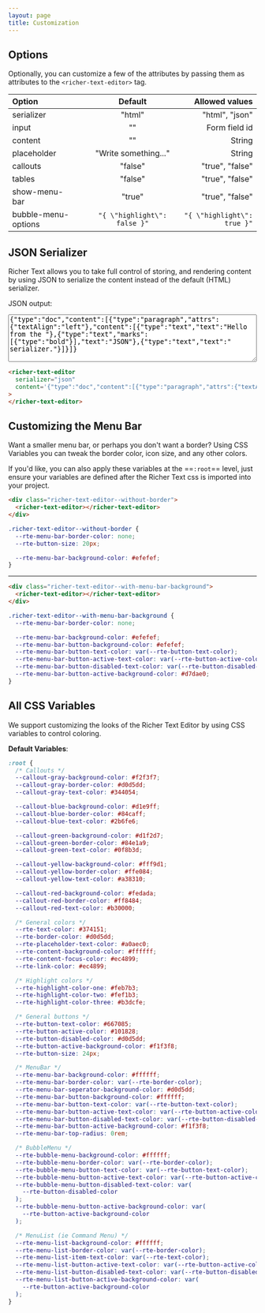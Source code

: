 ```yaml
---
layout: page
title: Customization
---
```


## Options

Optionally, you can customize a few of the attributes by passing them as attributes to the `<richer-text-editor>` tag.

| Option              | &nbsp;&nbsp;&nbsp; |           Default            |              Allowed values |
| :------------------ | ------------------ | :--------------------------: | --------------------------: |
| serializer          |                    |            "html"            |              "html", "json" |
| input               |                    |              ""              |               Form field id |
| content             |                    |              ""              |                      String |
| placeholder         | &nbsp;&nbsp;&nbsp; |     "Write something..."     |                      String |
| callouts            |                    |           "false"            |             "true", "false" |
| tables              |                    |           "false"            |             "true", "false" |
| show-menu-bar       |                    |            "true"            |             "true", "false" |
| bubble-menu-options |                    | `"{ \"highlight\": false }"` | `"{ \"highlight\": true }"` |

<h2>JSON Serializer</h2>

Richer Text allows you to take full control of storing, and rendering content by using JSON to serialize the content instead of the default (HTML) serializer.

<richer-text-editor
input="json_serializer"
serializer="json"
callouts="true"
tables="true"
content='{"type":"doc","content":[{"type":"paragraph","attrs":{"textAlign":"left"},"content":[{"type":"text","text":"Hello from the "},{"type":"text","marks":[{"type":"bold"}],"text":"JSON"},{"type":"text","text":" serializer."}]}]}'> </richer-text-editor>

JSON output:
<textarea style="width: 100%" rows="6" type="text" id="json_serializer">{"type":"doc","content":[{"type":"paragraph","attrs":{"textAlign":"left"},"content":[{"type":"text","text":"Hello from the "},{"type":"text","marks":[{"type":"bold"}],"text":"JSON"},{"type":"text","text":" serializer."}]}]}</textarea>

```html
<richer-text-editor
  serializer="json"
  content='{"type":"doc","content":[{"type":"paragraph","attrs":{"textAlign":"left"},"content":[{"type":"text","text":"Hello from the "},{"type":"text","marks":[{"type":"bold"}],"text":"JSON"},{"type":"text","text":" serializer."}]}]}'
>
</richer-text-editor>
```

<h2>Customizing the Menu Bar</h2>

Want a smaller menu bar, or perhaps you don't want a border? Using CSS Variables you can tweak the border color, icon size, and any other colors.

If you'd like, you can also apply these variables at the ==`:root`== level, just ensure your variables are defined after the Richer Text css is imported into your project.

<div class="richer-text-editor--without-border">
  <richer-text-editor></richer-text-editor>
</div>

```html
<div class="richer-text-editor--without-border">
  <richer-text-editor></richer-text-editor>
</div>
```

```css
.richer-text-editor--without-border {
  --rte-menu-bar-border-color: none;
  --rte-button-size: 20px;

  --rte-menu-bar-background-color: #efefef;
}
```

---

<div class="richer-text-editor--with-menu-bar-background">
  <richer-text-editor></richer-text-editor>
</div>

```html
<div class="richer-text-editor--with-menu-bar-background">
  <richer-text-editor></richer-text-editor>
</div>
```

```css
.richer-text-editor--with-menu-bar-background {
  --rte-menu-bar-border-color: none;

  --rte-menu-bar-background-color: #efefef;
  --rte-menu-bar-button-background-color: #efefef;
  --rte-menu-bar-button-text-color: var(--rte-button-text-color);
  --rte-menu-bar-button-active-text-color: var(--rte-button-active-color);
  --rte-menu-bar-button-disabled-text-color: var(--rte-button-disabled-color);
  --rte-menu-bar-button-active-background-color: #d7dae0;
}
```

<h2>All CSS Variables</h2>

We support customizing the looks of the Richer Text Editor by using CSS variables to control coloring.

**Default Variables**:

```css
:root {
  /* Callouts */
  --callout-gray-background-color: #f2f3f7;
  --callout-gray-border-color: #d0d5dd;
  --callout-gray-text-color: #344054;

  --callout-blue-background-color: #d1e9ff;
  --callout-blue-border-color: #84caff;
  --callout-blue-text-color: #2b6fe6;

  --callout-green-background-color: #d1f2d7;
  --callout-green-border-color: #84e1a9;
  --callout-green-text-color: #0f8b3d;

  --callout-yellow-background-color: #fff9d1;
  --callout-yellow-border-color: #ffe084;
  --callout-yellow-text-color: #a38310;

  --callout-red-background-color: #fedada;
  --callout-red-border-color: #ff8484;
  --callout-red-text-color: #b30000;

  /* General colors */
  --rte-text-color: #374151;
  --rte-border-color: #d0d5dd;
  --rte-placeholder-text-color: #a0aec0;
  --rte-content-background-color: #ffffff;
  --rte-content-focus-color: #ec4899;
  --rte-link-color: #ec4899;

  /* Highlight colors */
  --rte-highlight-color-one: #feb7b3;
  --rte-highlight-color-two: #fef1b3;
  --rte-highlight-color-three: #b3dcfe;

  /* General buttons */
  --rte-button-text-color: #667085;
  --rte-button-active-color: #101828;
  --rte-button-disabled-color: #d0d5dd;
  --rte-button-active-background-color: #f1f3f8;
  --rte-button-size: 24px;

  /* MenuBar */
  --rte-menu-bar-background-color: #ffffff;
  --rte-menu-bar-border-color: var(--rte-border-color);
  --rte-menu-bar-seperator-background-color: #d0d5dd;
  --rte-menu-bar-button-background-color: #ffffff;
  --rte-menu-bar-button-text-color: var(--rte-button-text-color);
  --rte-menu-bar-button-active-text-color: var(--rte-button-active-color);
  --rte-menu-bar-button-disabled-text-color: var(--rte-button-disabled-color);
  --rte-menu-bar-button-active-background-color: #f1f3f8;
  --rte-menu-bar-top-radius: 0rem;

  /* BubbleMenu */
  --rte-bubble-menu-background-color: #ffffff;
  --rte-bubble-menu-border-color: var(--rte-border-color);
  --rte-bubble-menu-button-text-color: var(--rte-button-text-color);
  --rte-bubble-menu-button-active-text-color: var(--rte-button-active-color);
  --rte-bubble-menu-button-disabled-text-color: var(
    --rte-button-disabled-color
  );
  --rte-bubble-menu-button-active-background-color: var(
    --rte-button-active-background-color
  );

  /* MenuList (ie Command Menu) */
  --rte-menu-list-background-color: #ffffff;
  --rte-menu-list-border-color: var(--rte-border-color);
  --rte-menu-list-item-text-color: var(--rte-text-color);
  --rte-menu-list-button-active-text-color: var(--rte-button-active-color);
  --rte-menu-list-button-disabled-text-color: var(--rte-button-disabled-color);
  --rte-menu-list-button-active-background-color: var(
    --rte-button-active-background-color
  );
}
```
